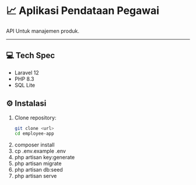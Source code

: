# 📈 Aplikasi Pendataan Pegawai

API Untuk manajemen produk.

---

## 💻 Tech Spec
- Laravel 12
- PHP 8.3
- SQL Lite

## ⚙️ Instalasi

1. Clone repository:
    ```bash
    git clone <url>
    cd employee-app
    ```
2. composer install
3. cp .env.example .env
4. php artisan key:generate
5. php artisan migrate
6. php artisan db:seed
7. php artisan serve



